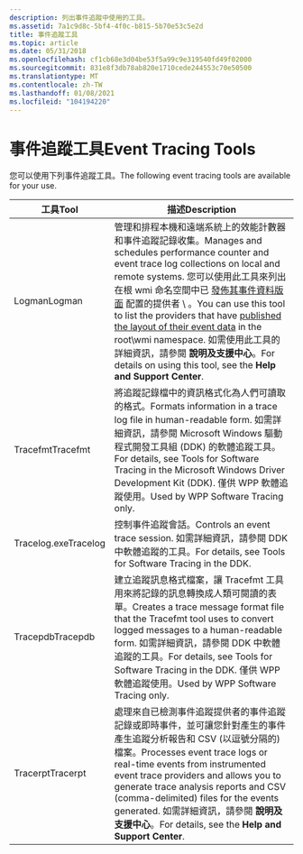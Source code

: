 ```yaml
---
description: 列出事件追蹤中使用的工具。
ms.assetid: 7a1c9d8c-5bf4-4f0c-b815-5b70e53c5e2d
title: 事件追蹤工具
ms.topic: article
ms.date: 05/31/2018
ms.openlocfilehash: cf1cb68e3d04be53f5a99c9e319540fd49f02000
ms.sourcegitcommit: 831e8f3db78ab820e1710cede244553c70e50500
ms.translationtype: MT
ms.contentlocale: zh-TW
ms.lasthandoff: 01/08/2021
ms.locfileid: "104194220"
---
```

# <a name="event-tracing-tools"></a><span data-ttu-id="253db-103">事件追蹤工具</span><span class="sxs-lookup"><span data-stu-id="253db-103">Event Tracing Tools</span></span>

<span data-ttu-id="253db-104">您可以使用下列事件追蹤工具。</span><span class="sxs-lookup"><span data-stu-id="253db-104">The following event tracing tools are available for your use.</span></span>



| <span data-ttu-id="253db-105">工具</span><span class="sxs-lookup"><span data-stu-id="253db-105">Tool</span></span>     | <span data-ttu-id="253db-106">描述</span><span class="sxs-lookup"><span data-stu-id="253db-106">Description</span></span>                                                                                                                                                                                                                                                                                                                                |
|----------|--------------------------------------------------------------------------------------------------------------------------------------------------------------------------------------------------------------------------------------------------------------------------------------------------------------------------------------------|
| <span data-ttu-id="253db-107">Logman</span><span class="sxs-lookup"><span data-stu-id="253db-107">Logman</span></span>   | <span data-ttu-id="253db-108">管理和排程本機和遠端系統上的效能計數器和事件追蹤記錄收集。</span><span class="sxs-lookup"><span data-stu-id="253db-108">Manages and schedules performance counter and event trace log collections on local and remote systems.</span></span> <span data-ttu-id="253db-109">您可以使用此工具來列出在根 wmi 命名空間中已 [發佈其事件資料版面](publishing-your-event-schema.md) 配置的提供者 \\ 。</span><span class="sxs-lookup"><span data-stu-id="253db-109">You can use this tool to list the providers that have [published the layout of their event data](publishing-your-event-schema.md) in the root\\wmi namespace.</span></span> <span data-ttu-id="253db-110">如需使用此工具的詳細資訊，請參閱 **說明及支援中心**。</span><span class="sxs-lookup"><span data-stu-id="253db-110">For details on using this tool, see the **Help and Support Center**.</span></span> |
| <span data-ttu-id="253db-111">Tracefmt</span><span class="sxs-lookup"><span data-stu-id="253db-111">Tracefmt</span></span> | <span data-ttu-id="253db-112">將追蹤記錄檔中的資訊格式化為人們可讀取的格式。</span><span class="sxs-lookup"><span data-stu-id="253db-112">Formats information in a trace log file in human-readable form.</span></span> <span data-ttu-id="253db-113">如需詳細資訊，請參閱 Microsoft Windows 驅動程式開發工具組 (DDK) 的軟體追蹤工具。</span><span class="sxs-lookup"><span data-stu-id="253db-113">For details, see Tools for Software Tracing in the Microsoft Windows Driver Development Kit (DDK).</span></span> <span data-ttu-id="253db-114">僅供 WPP 軟體追蹤使用。</span><span class="sxs-lookup"><span data-stu-id="253db-114">Used by WPP Software Tracing only.</span></span>                                                                                                                                      |
| <span data-ttu-id="253db-115">Tracelog.exe</span><span class="sxs-lookup"><span data-stu-id="253db-115">Tracelog</span></span> | <span data-ttu-id="253db-116">控制事件追蹤會話。</span><span class="sxs-lookup"><span data-stu-id="253db-116">Controls an event trace session.</span></span> <span data-ttu-id="253db-117">如需詳細資訊，請參閱 DDK 中軟體追蹤的工具。</span><span class="sxs-lookup"><span data-stu-id="253db-117">For details, see Tools for Software Tracing in the DDK.</span></span>                                                                                                                                                                                                                                                   |
| <span data-ttu-id="253db-118">Tracepdb</span><span class="sxs-lookup"><span data-stu-id="253db-118">Tracepdb</span></span> | <span data-ttu-id="253db-119">建立追蹤訊息格式檔案，讓 Tracefmt 工具用來將記錄的訊息轉換成人類可閱讀的表單。</span><span class="sxs-lookup"><span data-stu-id="253db-119">Creates a trace message format file that the Tracefmt tool uses to convert logged messages to a human-readable form.</span></span> <span data-ttu-id="253db-120">如需詳細資訊，請參閱 DDK 中軟體追蹤的工具。</span><span class="sxs-lookup"><span data-stu-id="253db-120">For details, see Tools for Software Tracing in the DDK.</span></span> <span data-ttu-id="253db-121">僅供 WPP 軟體追蹤使用。</span><span class="sxs-lookup"><span data-stu-id="253db-121">Used by WPP Software Tracing only.</span></span>                                                                                                                            |
| <span data-ttu-id="253db-122">Tracerpt</span><span class="sxs-lookup"><span data-stu-id="253db-122">Tracerpt</span></span> | <span data-ttu-id="253db-123">處理來自已檢測事件追蹤提供者的事件追蹤記錄或即時事件，並可讓您針對產生的事件產生追蹤分析報告和 CSV (以逗號分隔的) 檔案。</span><span class="sxs-lookup"><span data-stu-id="253db-123">Processes event trace logs or real-time events from instrumented event trace providers and allows you to generate trace analysis reports and CSV (comma-delimited) files for the events generated.</span></span> <span data-ttu-id="253db-124">如需詳細資訊，請參閱 **說明及支援中心**。</span><span class="sxs-lookup"><span data-stu-id="253db-124">For details, see the **Help and Support Center**.</span></span>                                                                                       |



 

 

 



